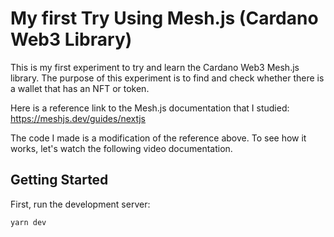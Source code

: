 # My first Try Using Mesh.js (Cardano Web3 Library)

This is my first experiment to try and learn the Cardano Web3 Mesh.js library. The purpose of this experiment is to find and check whether there is a wallet that has an NFT or token.

Here is a reference link to the Mesh.js documentation that I studied: https://meshjs.dev/guides/nextjs

The code I made is a modification of the reference above. To see how it works, let's watch the following video documentation.

## Getting Started


First, run the development server:

```bash
yarn dev
```